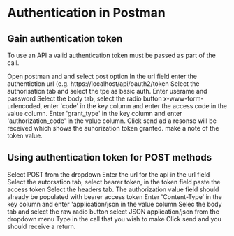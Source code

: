 Authentication in Postman
==========================

Gain authentication token
----------------------------
To use an API a valid authentication token must be passed as part of the call.

Open postman and and select post option
In the url field enter the authentiction url (e.g. https://localhost/api/oauth2/token
Select the authorisation tab and select the tpe as basic auth. Enter userame and password
Select the body tab, select the radio button x-www-form-urlencoded, enter 'code' in the key column and enter the access code in the value column. Enter 'grant_type' in the key column
and enter 'authorization_code' in the value column.
Click send ad a resonse will be received which shows the auhorization token granted.
make a note of the token value.

Using authentication token for POST methods
-------------------------------------------

Select POST from the dropdown
Enter the url for the api in the url field
Select the autorsation tab, select bearer token, in the token field paste the access token
Select the headers tab.  The authorization value field should already be populated with bearer access token
Enter 'Content-Type' in the key column and enter 'application/json in the value column
Selec the body tab and select the raw radio button select JSON application/json from the dropdown menu
Type in the call that you wish to make
Click send and you should receive a return.


